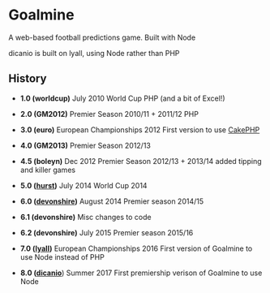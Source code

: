 # Goalmine

A web-based football predictions game. Built with Node

dicanio is built on lyall, using Node rather than PHP

## History

* **1.0 (worldcup)**
July 2010 World Cup
PHP (and a bit of Excel!)

* **2.0 (GM2012)**
Premier Season 2010/11 + 2011/12
PHP

* **3.0 (euro)**
European Championships 2012
First version to use [CakePHP](http://cakephp.org)

* **4.0 (GM2013)**
Premier Season 2012/13

* **4.5 (boleyn)**
Dec 2012 Premier Season 2012/13 + 2013/14
added tipping and killer games

* **5.0 ([hurst](https://github.com/njmanton/hurst))**
July 2014 World Cup 2014

* **6.0 ([devonshire](https://github.com/njmanton/devonshire))**
August 2014 Premier season 2014/15

* **6.1 (devonshire)**
Misc changes to code

* **6.2 (devonshire)**
July 2015 Premier season 2015/16

* **7.0 ([lyall](https://github.com/njmanton/lyall))**
European Championships 2016
First version of Goalmine to use Node instead of PHP

* **8.0 ([dicanio](https://github.com/njmanton/dicanio)**)
Summer 2017
First premiership verison of Goalmine to use Node

